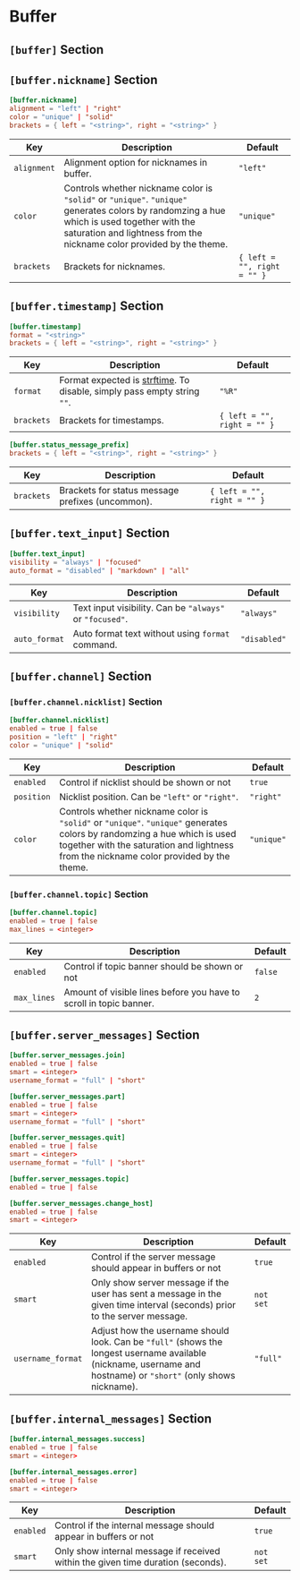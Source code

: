 # Buffer

## `[buffer]` Section

## `[buffer.nickname]` Section

```toml
[buffer.nickname]
alignment = "left" | "right" 
color = "unique" | "solid"
brackets = { left = "<string>", right = "<string>" }
```

| Key         | Description                                                                                                                                                                                                         | Default                     |
| ----------- | ------------------------------------------------------------------------------------------------------------------------------------------------------------------------------------------------------------------- | --------------------------- |
| `alignment` | Alignment option for nicknames in buffer.                                                                                                                                                                           | `"left"`                    |
| `color`     | Controls whether nickname color is `"solid"` or `"unique"`. `"unique"` generates colors by randomzing a hue which is used together with the saturation and lightness from the nickname color provided by the theme. | `"unique"`                  |
| `brackets`  | Brackets for nicknames.                                                                                                                                                                                             | `{ left = "", right = "" }` |



## `[buffer.timestamp]` Section

```toml
[buffer.timestamp]
format = "<string>"
brackets = { left = "<string>", right = "<string>" }
```

| Key        | Description                                                                                                                                  | Default                     |
| ---------- | -------------------------------------------------------------------------------------------------------------------------------------------- | --------------------------- |
| `format`   | Format expected is [strftime](https://pubs.opengroup.org/onlinepubs/007908799/xsh/strftime.html). To disable, simply pass empty string `""`. | `"%R"`                      |
| `brackets` | Brackets for timestamps.                                                                                                                     | `{ left = "", right = "" }` |

```toml
[buffer.status_message_prefix]
brackets = { left = "<string>", right = "<string>" }
```

| Key        | Description                                      | Default                     |
| ---------- | ------------------------------------------------ | --------------------------- |
| `brackets` | Brackets for status message prefixes (uncommon). | `{ left = "", right = "" }` |

## `[buffer.text_input]` Section

```toml
[buffer.text_input]
visibility = "always" | "focused"
auto_format = "disabled" | "markdown" | "all"
```

| Key           | Description                                              | Default      |
| ------------- | -------------------------------------------------------- | ------------ |
| `visibility`  | Text input visibility. Can be `"always"` or `"focused"`. | `"always"`   |
| `auto_format` | Auto format text without using `format` command.         | `"disabled"` |

## `[buffer.channel]` Section

### `[buffer.channel.nicklist]` Section

```toml
[buffer.channel.nicklist]
enabled = true | false
position = "left" | "right"
color = "unique" | "solid"
```

| Key        | Description                                                                                                                                                                                                         | Default    |
| ---------- | ------------------------------------------------------------------------------------------------------------------------------------------------------------------------------------------------------------------- | ---------- |
| `enabled`  | Control if nicklist should be shown or not                                                                                                                                                                          | `true`     |
| `position` | Nicklist position. Can be `"left"` or `"right"`.                                                                                                                                                                    | `"right"`  |
| `color`    | Controls whether nickname color is `"solid"` or `"unique"`. `"unique"` generates colors by randomzing a hue which is used together with the saturation and lightness from the nickname color provided by the theme. | `"unique"` |



### `[buffer.channel.topic]` Section

```toml
[buffer.channel.topic]
enabled = true | false
max_lines = <integer>
```

| Key         | Description                                                        | Default |
| ----------- | ------------------------------------------------------------------ | ------- |
| `enabled`   | Control if topic banner should be shown or not                     | `false` |
| `max_lines` | Amount of visible lines before you have to scroll in topic banner. | `2`     |

## `[buffer.server_messages]` Section

```toml
[buffer.server_messages.join]
enabled = true | false
smart = <integer>
username_format = "full" | "short"
```

```toml
[buffer.server_messages.part]
enabled = true | false
smart = <integer>
username_format = "full" | "short"
```

```toml
[buffer.server_messages.quit]
enabled = true | false
smart = <integer>
username_format = "full" | "short"
```

```toml
[buffer.server_messages.topic]
enabled = true | false
```

```toml
[buffer.server_messages.change_host]
enabled = true | false
smart = <integer>
```

| Key               | Description                                                                                                                                                      | Default   |
| ----------------- | ---------------------------------------------------------------------------------------------------------------------------------------------------------------- | --------- |
| `enabled`         | Control if the server message should appear in buffers or not                                                                                                    | `true`    |
| `smart`           | Only show server message if the user has sent a message in the given time interval (seconds) prior to the server message.                                        | `not set` |
| `username_format` | Adjust how the username should look. Can be `"full"` (shows the longest username available (nickname, username and hostname) or `"short"` (only shows nickname). | `"full"`  |

## `[buffer.internal_messages]` Section

```toml
[buffer.internal_messages.success]
enabled = true | false
smart = <integer>
```

```toml
[buffer.internal_messages.error]
enabled = true | false
smart = <integer>
```

| Key       | Description                                                                      | Default   |
| --------- | -------------------------------------------------------------------------------- | --------- |
| `enabled` | Control if the internal message should appear in buffers or not                  | `true`    |
| `smart`   | Only show internal message if received within the given time duration (seconds). | `not set` |
